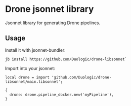 # Drone jsonnet library

Jsonnet library for generating Drone pipelines.

## Usage

Install it with jsonnet-bundler:

```console
jb install https://github.com/Duologic/drone-libsonnet`
```

Import into your jsonnet:

```jsonnet
local drone = import 'github.com/Duologic/drone-libsonnet/main.libsonnet';

{
  drone: drone.pipeline_docker.new('myPipeline'),
}
```
